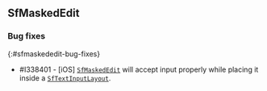 ## SfMaskedEdit

### Bug fixes
{:#sfmaskededit-bug-fixes}

* \#I338401 - [iOS] [`SfMaskedEdit`](https://help.syncfusion.com/cr/xamarin/Syncfusion.XForms.MaskedEdit.SfMaskedEdit.html) will accept input properly while placing it inside a [`SfTextInputLayout`](https://help.syncfusion.com/cr/xamarin/Syncfusion.XForms.TextInputLayout.SfTextInputLayout.html).